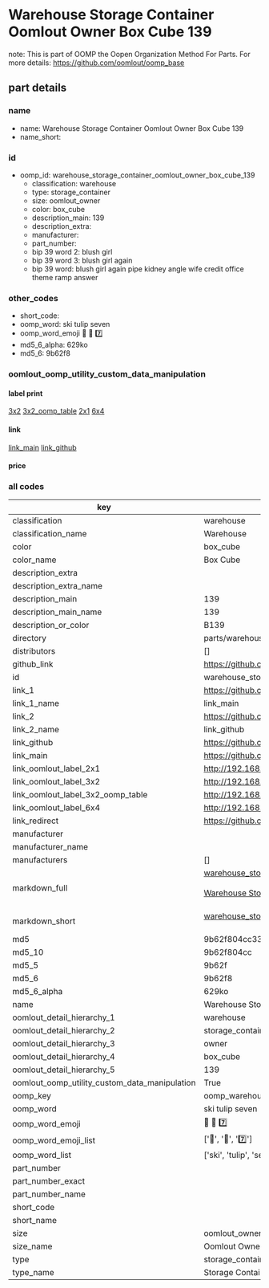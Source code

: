 # Warehouse Storage Container Oomlout Owner Box Cube 139  

note: This is part of OOMP the Oopen Organization Method For Parts. For more details: https://github.com/oomlout/oomp_base

##  part details
  







### name
* name: Warehouse Storage Container Oomlout Owner Box Cube 139
* name_short: 
### id
* oomp_id: warehouse_storage_container_oomlout_owner_box_cube_139
  * classification: warehouse
  * type: storage_container
  * size: oomlout_owner
  * color: box_cube
  * description_main: 139
  * description_extra: 
  * manufacturer: 
  * part_number: 
  * bip 39 word 2: blush girl
  * bip 39 word 3: blush girl again
  * bip 39 word: blush girl again pipe kidney angle wife credit office theme ramp answer

### other_codes
* short_code: 
* oomp_word: ski tulip seven
* oomp_word_emoji :ski: :tulip: :seven:
* md5_6_alpha: 629ko
* md5_6: 9b62f8






### oomlout_oomp_utility_custom_data_manipulation
#### label print
[3x2](http://192.168.1.245:1112/?label=oomp%20629ko)
[3x2_oomp_table](http://192.168.1.108:1112/?label=oomp%20629ko)
[2x1](http://192.168.1.242:1112/?label=oomp%20629ko)
[6x4](http://192.168.1.55:1112/?label=oomp%20629ko)    

#### link

[link_main](https://github.com/oomlout/oomlout_oomp_version_1_messy/tree/main/parts/warehouse_storage_container_oomlout_owner_box_cube_139) [link_github](https://github.com/oomlout/oomlout_oomp_version_1_messy/tree/main/parts/warehouse_storage_container_oomlout_owner_box_cube_139)                             

#### price







### all codes 
| key | value |  
| --- | --- |  
| classification | warehouse |  
| classification_name | Warehouse |  
| color | box_cube |  
| color_name | Box Cube |  
| description_extra |  |  
| description_extra_name |  |  
| description_main | 139 |  
| description_main_name | 139 |  
| description_or_color | B139 |  
| directory | parts/warehouse_storage_container_oomlout_owner_box_cube_139 |  
| distributors | [] |  
| github_link | https://github.com/oomlout/oomlout_oomp_part_src/tree/main/parts/warehouse_storage_container_oomlout_owner_box_cube_139 |  
| id | warehouse_storage_container_oomlout_owner_box_cube_139 |  
| link_1 | https://github.com/oomlout/oomlout_oomp_version_1_messy/tree/main/parts/warehouse_storage_container_oomlout_owner_box_cube_139 |  
| link_1_name | link_main |  
| link_2 | https://github.com/oomlout/oomlout_oomp_version_1_messy/tree/main/parts/warehouse_storage_container_oomlout_owner_box_cube_139 |  
| link_2_name | link_github |  
| link_github | https://github.com/oomlout/oomlout_oomp_version_1_messy/tree/main/parts/warehouse_storage_container_oomlout_owner_box_cube_139 |  
| link_main | https://github.com/oomlout/oomlout_oomp_version_1_messy/tree/main/parts/warehouse_storage_container_oomlout_owner_box_cube_139 |  
| link_oomlout_label_2x1 | http://192.168.1.242:1112/?label=oomp%20629ko |  
| link_oomlout_label_3x2 | http://192.168.1.245:1112/?label=oomp%20629ko |  
| link_oomlout_label_3x2_oomp_table | http://192.168.1.108:1112/?label=oomp%20629ko |  
| link_oomlout_label_6x4 | http://192.168.1.55:1112/?label=oomp%20629ko |  
| link_redirect | https://github.com/oomlout/oomlout_oomp_version_1_messy/tree/main/parts/warehouse_storage_container_oomlout_owner_box_cube_139 |  
| manufacturer |  |  
| manufacturer_name |  |  
| manufacturers | [] |  
| markdown_full | [warehouse_storage_container_oomlout_owner_box_cube_139](none)<br>[](none)<br>[Warehouse Storage Container Oomlout Owner Box Cube 139](none)<br><br> |  
| markdown_short | [warehouse_storage_container_oomlout_owner_box_cube_139](none)<br><br> |  
| md5 | 9b62f804cc331f5c233d3a54095890c4 |  
| md5_10 | 9b62f804cc |  
| md5_5 | 9b62f |  
| md5_6 | 9b62f8 |  
| md5_6_alpha | 629ko |  
| name | Warehouse Storage Container Oomlout Owner Box Cube 139 |  
| oomlout_detail_hierarchy_1 | warehouse |  
| oomlout_detail_hierarchy_2 | storage_container |  
| oomlout_detail_hierarchy_3 | owner |  
| oomlout_detail_hierarchy_4 | box_cube |  
| oomlout_detail_hierarchy_5 | 139 |  
| oomlout_oomp_utility_custom_data_manipulation | True |  
| oomp_key | oomp_warehouse_storage_container_oomlout_owner_box_cube_139 |  
| oomp_word | ski tulip seven |  
| oomp_word_emoji | :ski: :tulip: :seven: |  
| oomp_word_emoji_list | [':ski:', ':tulip:', ':seven:'] |  
| oomp_word_list | ['ski', 'tulip', 'seven'] |  
| part_number |  |  
| part_number_exact |  |  
| part_number_name |  |  
| short_code |  |  
| short_name |  |  
| size | oomlout_owner |  
| size_name | Oomlout Owner |  
| type | storage_container |  
| type_name | Storage Container |  
